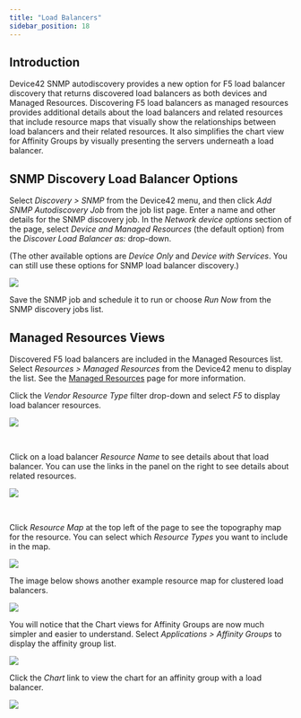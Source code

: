```yaml
---
title: "Load Balancers"
sidebar_position: 18
---
```


## Introduction

Device42 SNMP autodiscovery provides a new option for F5 load balancer discovery that returns discovered load balancers as both devices and Managed Resources. Discovering F5 load balancers as managed resources provides additional details about the load balancers and related resources that include resource maps that visually show the relationships between load balancers and their related resources. It also simplifies the chart view for Affinity Groups by visually presenting the servers underneath a load balancer.

## SNMP Discovery Load Balancer Options

Select _Discovery > SNMP_ from the Device42 menu, and then click _Add SNMP Autodiscovery Job_ from the job list page. Enter a name and other details for the SNMP discovery job. In the _Network device options_ section of the page, select _Device and Managed Resources_ (the default option) from the _Discover Load Balancer as:_ drop-down.

(The other available options are _Device Only_ and _Device with Services_. You can still use these options for SNMP load balancer discovery.)

![](/assets/images/Load-Balancer_SNMP-AD-device-options-2.png)

Save the SNMP job and schedule it to run or choose _Run Now_ from the SNMP discovery jobs list.

## Managed Resources Views

Discovered F5 load balancers are included in the Managed Resources list. Select _Resources > Managed Resources_ from the Device42 menu to display the list. See the [Managed Resources](https://docs.device42.com/auto-discovery/resources/) page for more information.

Click the _Vendor Resource Type_ filter drop-down and select _F5_ to display load balancer resources.

![](/assets/images/Load-Balancers_resources-listdrop-down.png)

 

Click on a load balancer _Resource Name_ to see details about that load balancer. You can use the links in the panel on the right to see details about related resources.

![](/assets/images/Load-Balancers_single-resource-props.png)

 

Click _Resource Map_ at the top left of the page to see the topography map for the resource. You can select which _Resource Types_ you want to include in the map.

![](/assets/images/Load-Balancers_cluster-map.png)

The image below shows another example resource map for clustered load balancers.

![](/assets/images/Load-Balancers_single-map.png)

You will notice that the Chart views for Affinity Groups are now much simpler and easier to understand. Select _Applications > Affinity Groups_ to display the affinity group list.

![](/assets/images/Load-Balancers_AG-list.png)

Click the _Chart_ link to view the chart for an affinity group with a load balancer.

![](/assets/images/Load-Balancers_AG-chart.png)
